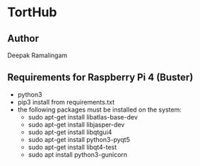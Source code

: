 # TortHub
## Author
Deepak Ramalingam

## Requirements for Raspberry Pi 4 (Buster)
* python3
* pip3 install from requirements.txt
* the following packages must be installed on the system:
  * sudo apt-get install libatlas-base-dev
  * sudo apt-get install libjasper-dev
  * sudo apt-get install libqtgui4
  * sudo apt-get install python3-pyqt5
  * sudo apt-get install libqt4-test
  * sudo apt install python3-gunicorn
